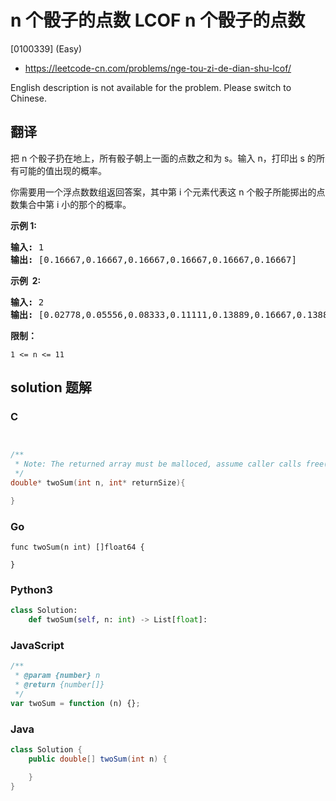 # n 个骰子的点数 LCOF n 个骰子的点数

[0100339] (Easy)

- https://leetcode-cn.com/problems/nge-tou-zi-de-dian-shu-lcof/

English description is not available for the problem. Please switch to Chinese.

## 翻译

把 n 个骰子扔在地上，所有骰子朝上一面的点数之和为 s。输入 n，打印出 s 的所有可能的值出现的概率。

你需要用一个浮点数数组返回答案，其中第 i 个元素代表这 n 个骰子所能掷出的点数集合中第 i 小的那个的概率。

**示例 1:**

<pre><strong>输入:</strong> 1
<strong>输出:</strong> [0.16667,0.16667,0.16667,0.16667,0.16667,0.16667]
</pre>

**示例  2:**

<pre><strong>输入:</strong> 2
<strong>输出:</strong> [0.02778,0.05556,0.08333,0.11111,0.13889,0.16667,0.13889,0.11111,0.08333,0.05556,0.02778]</pre>

**限制：**

`1 <= n <= 11`

## solution 题解

### C

```c


/**
 * Note: The returned array must be malloced, assume caller calls free().
 */
double* twoSum(int n, int* returnSize){

}


```

### Go

```golang
func twoSum(n int) []float64 {

}
```

### Python3

```python
class Solution:
    def twoSum(self, n: int) -> List[float]:
```

### JavaScript

```javascript
/**
 * @param {number} n
 * @return {number[]}
 */
var twoSum = function (n) {};
```

### Java

```java
class Solution {
    public double[] twoSum(int n) {

    }
}
```
